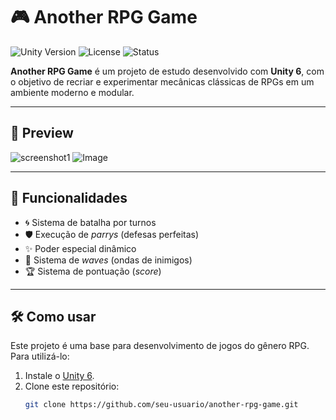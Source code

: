 # 🎮 Another RPG Game

![Unity Version](https://img.shields.io/badge/Unity-6.0-blue.svg)
![License](https://img.shields.io/badge/license-MIT-green.svg)
![Status](https://img.shields.io/badge/status-em%20desenvolvimento-yellow.svg)

**Another RPG Game** é um projeto de estudo desenvolvido com **Unity 6**, com o objetivo de recriar e experimentar mecânicas clássicas de RPGs em um ambiente moderno e modular.

---

## 📸 Preview

![screenshot1](https://github.com/user-attachments/assets/c489e5e2-6d00-4fec-9a51-e9344b0c8cbe)
![Image](https://github.com/user-attachments/assets/4d90c0c1-b0d4-4396-91b4-e4666225388a)

---

## 🚀 Funcionalidades

- 🌀 Sistema de batalha por turnos  
- 🛡️ Execução de *parrys* (defesas perfeitas)  
- ✨ Poder especial dinâmico  
- 🌊 Sistema de *waves* (ondas de inimigos)  
- 🏆 Sistema de pontuação (*score*)

---

## 🛠️ Como usar

Este projeto é uma base para desenvolvimento de jogos do gênero RPG.  
Para utilizá-lo:

1. Instale o [Unity 6](https://unity.com/releases/editor/whats-new).
2. Clone este repositório:
   ```bash
   git clone https://github.com/seu-usuario/another-rpg-game.git
